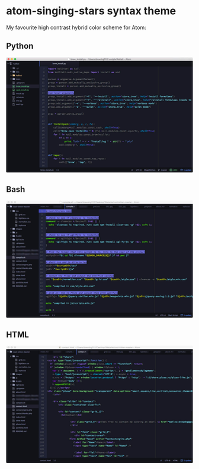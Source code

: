 # atom-singing-stars syntax theme

My favourite high contrast hybrid color scheme for Atom:

## Python
![Singing Stars Screenshot](imgs/python.jpg)

## Bash
![Singing Stars Screenshot](imgs/bash.jpg)

## HTML
![Singing Stars Screenshot](imgs/html.jpg)

